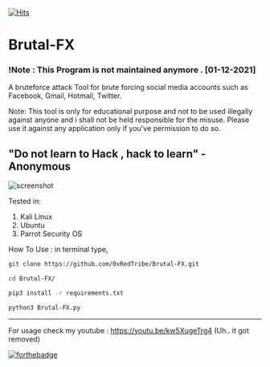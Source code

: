
[![Hits](https://hits.sh/github.com/0xRedTribe/Brutal-FX.svg?style=for-the-badge&label=Hits&color=585858&labelColor=000000&logo=github)](https://hits.sh/github.com/0xRedTribe/Brutal-FX/)

# Brutal-FX     

### !Note : This Program is not maintained anymore . [01-12-2021] 

A bruteforce attack Tool for brute forcing social media accounts such as Facebook, Gmail, Hotmail, Twitter.

Note: This tool is only for educational purpose and not to be used illegally against anyone and i shall not be held responsible for the misuse. Please use it against any application only if you've permission to do so.

"Do not learn to Hack , hack to learn" 
                              -Anonymous
------------------------------------------------------------------------------------------------
![screenshot](https://user-images.githubusercontent.com/68897241/91157052-5f901000-e6b4-11ea-861b-1e92c7435714.png)

Tested in:
 1. Kali Linux
 2. Ubuntu
 3. Parrot Security OS 

 
 
How To Use :
in terminal type,
```bash
git clone https://github.com/0xRedTribe/Brutal-FX.git

cd Brutal-FX/

pip3 install -r requirements.txt

python3 Brutal-FX.py
```
------------------------------------------------------------------------------------------------------
For usage check my youtube : https://youtu.be/kw5XugeTrg4
(Uh.. it got removed)

[![forthebadge](https://forthebadge.com/images/badges/open-source.svg)](https://forthebadge.com)
